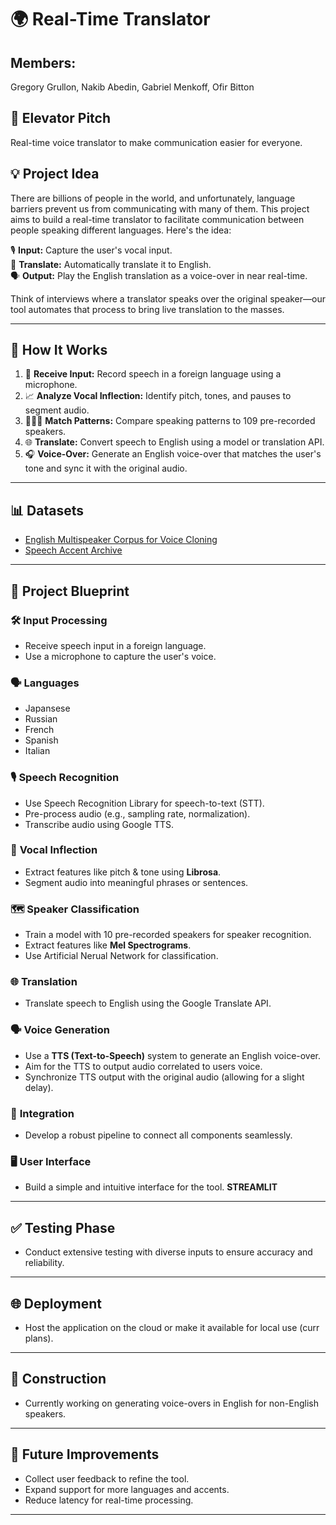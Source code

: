 # 🌍 **Real-Time Translator**

## Members:
Gregory Grullon, Nakib Abedin, Gabriel Menkoff, Ofir Bitton

## 🚀 **Elevator Pitch**
Real-time voice translator to make communication easier for everyone.

## 💡 **Project Idea**
There are billions of people in the world, and unfortunately, language barriers prevent us from communicating with many of them. This project aims to build a real-time translator to facilitate communication between people speaking different languages. Here's the idea:

🎙️ **Input:** Capture the user's vocal input.  
🔁 **Translate:** Automatically translate it to English.  
🗣️ **Output:** Play the English translation as a voice-over in near real-time.

Think of interviews where a translator speaks over the original speaker—our tool automates that process to bring live translation to the masses.

---

## 🔧 **How It Works**
1. 🎤 **Receive Input:** Record speech in a foreign language using a microphone.
2. 📈 **Analyze Vocal Inflection:** Identify pitch, tones, and pauses to segment audio.
3. 🧑‍🤝‍🧑 **Match Patterns:** Compare speaking patterns to 109 pre-recorded speakers.
4. 🌐 **Translate:** Convert speech to English using a model or translation API.
5. 🎧 **Voice-Over:** Generate an English voice-over that matches the user's tone and sync it with the original audio.

---

## 📊 **Datasets**
- [English Multispeaker Corpus for Voice Cloning](https://www.kaggle.com/datasets/mfekadu/english-multispeaker-corpus-for-voice-cloning/data)  
- [Speech Accent Archive](https://www.kaggle.com/datasets/rtatman/speech-accent-archive)  

---

## 🔨 **Project Blueprint**

### 🛠️ **Input Processing**
- Receive speech input in a foreign language.
- Use a microphone to capture the user's voice.
### 🗣️ **Languages**
  - Japansese
  - Russian
  - French
  - Spanish
  - Italian
### 🎙️ **Speech Recognition**
- Use Speech Recognition Library for speech-to-text (STT).
- Pre-process audio (e.g., sampling rate, normalization).
- Transcribe audio using Google TTS.

### 🎵 **Vocal Inflection**
- Extract features like pitch & tone using **Librosa**.
- Segment audio into meaningful phrases or sentences.

### 🗺️ **Speaker Classification**
- Train a model with 10 pre-recorded speakers for speaker recognition.
- Extract features like **Mel Spectrograms**.
- Use Artificial Nerual Network for classification.

### 🌐 **Translation**
- Translate speech to English using the Google Translate API.

### 🗣️ **Voice Generation**
- Use a **TTS (Text-to-Speech)** system to generate an English voice-over.
- Aim for the TTS to output audio correlated to users voice.
- Synchronize TTS output with the original audio (allowing for a slight delay).

### 🔗 **Integration**
- Develop a robust pipeline to connect all components seamlessly.

### 🖥️ **User Interface**
- Build a simple and intuitive interface for the tool. **STREAMLIT**

---

## ✅ **Testing Phase**
- Conduct extensive testing with diverse inputs to ensure accuracy and reliability.

---

## 🌐 **Deployment**
- Host the application on the cloud or make it available for local use (curr plans).

---

## 🚧 **Construction**
- Currently working on generating voice-overs in English for non-English speakers.

---

## 🚀 **Future Improvements**
- Collect user feedback to refine the tool.
- Expand support for more languages and accents.
- Reduce latency for real-time processing.

---
